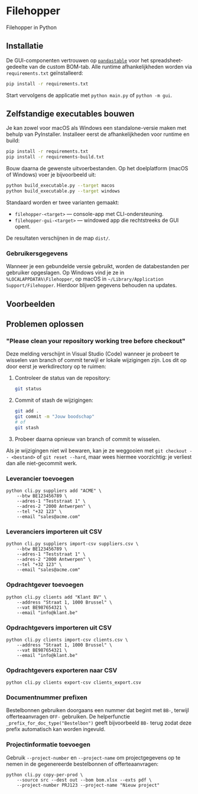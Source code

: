 # Filehopper
Filehopper in Python

## Installatie

De GUI-componenten vertrouwen op [`pandastable`](https://github.com/dmnfarrell/pandastable)
voor het spreadsheet-gedeelte van de custom BOM-tab. Alle runtime
afhankelijkheden worden via `requirements.txt` geïnstalleerd:

```bash
pip install -r requirements.txt
```

Start vervolgens de applicatie met `python main.py` of `python -m gui`.

## Zelfstandige executables bouwen

Je kan zowel voor macOS als Windows een standalone-versie maken met behulp van
PyInstaller. Installeer eerst de afhankelijkheden voor runtime en build:

```bash
pip install -r requirements.txt
pip install -r requirements-build.txt
```

Bouw daarna de gewenste uitvoerbestanden. Op het doelplatform (macOS of
Windows) voer je bijvoorbeeld uit:

```bash
python build_executable.py --target macos
python build_executable.py --target windows
```

Standaard worden er twee varianten gemaakt:

* `filehopper-<target>` — console-app met CLI-ondersteuning.
* `filehopper-gui-<target>` — windowed app die rechtstreeks de GUI opent.

De resultaten verschijnen in de map `dist/`.

### Gebruikersgegevens

Wanneer je een gebundelde versie gebruikt, worden de databestanden per gebruiker
opgeslagen. Op Windows vind je ze in `%LOCALAPPDATA%\Filehopper`, op macOS in
`~/Library/Application Support/Filehopper`. Hierdoor blijven gegevens behouden
na updates.

## Voorbeelden

## Problemen oplossen

### "Please clean your repository working tree before checkout"

Deze melding verschijnt in Visual Studio (Code) wanneer je probeert te
wisselen van branch of commit terwijl er lokale wijzigingen zijn. Los dit op
door eerst je werkdirectory op te ruimen:

1. Controleer de status van de repository:

   ```bash
   git status
   ```

2. Commit of stash de wijzigingen:

   ```bash
   git add .
   git commit -m "Jouw boodschap"
   # of
   git stash
   ```

3. Probeer daarna opnieuw van branch of commit te wisselen.

Als je wijzigingen niet wil bewaren, kan je ze weggooien met `git checkout --
<bestand>` of `git reset --hard`, maar wees hiermee voorzichtig: je verliest
dan alle niet-gecommit werk.

### Leverancier toevoegen

```
python cli.py suppliers add "ACME" \
    --btw BE123456789 \
    --adres-1 "Teststraat 1" \
    --adres-2 "2000 Antwerpen" \
    --tel "+32 123" \
    --email "sales@acme.com"
```

### Leveranciers importeren uit CSV

```
python cli.py suppliers import-csv suppliers.csv \
    --btw BE123456789 \
    --adres-1 "Teststraat 1" \
    --adres-2 "2000 Antwerpen" \
    --tel "+32 123" \
    --email "sales@acme.com"
```

### Opdrachtgever toevoegen

```
python cli.py clients add "Klant BV" \
    --address "Straat 1, 1000 Brussel" \
    --vat BE987654321 \
    --email "info@klant.be"
```

### Opdrachtgevers importeren uit CSV

```
python cli.py clients import-csv clients.csv \
    --address "Straat 1, 1000 Brussel" \
    --vat BE987654321 \
    --email "info@klant.be"
```

### Opdrachtgevers exporteren naar CSV

```
python cli.py clients export-csv clients_export.csv
```

### Documentnummer prefixen

Bestelbonnen gebruiken doorgaans een nummer dat begint met `BB-`, terwijl
offerteaanvragen `OFF-` gebruiken. De helperfunctie
`_prefix_for_doc_type("Bestelbon")` geeft bijvoorbeeld `BB-` terug zodat deze
prefix automatisch kan worden ingevuld.

### Projectinformatie toevoegen

Gebruik `--project-number` en `--project-name` om projectgegevens op te nemen
in de gegenereerde bestelbonnen of offerteaanvragen:

```
python cli.py copy-per-prod \
    --source src --dest out --bom bom.xlsx --exts pdf \
    --project-number PRJ123 --project-name "Nieuw project"
```

